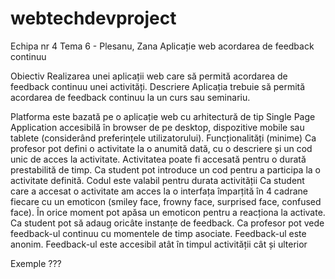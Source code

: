 # webtechdevproject
Echipa nr 4 Tema 6 - Plesanu, Zana
Aplicație web acordarea de feedback continuu

Obiectiv
Realizarea unei aplicații web care să permită acordarea de feedback continuu unei activități.
Descriere
Aplicația trebuie să permită acordarea de feedback continuu la un curs sau seminariu.

Platforma este bazată pe o aplicație web cu arhitectură de tip Single Page Application accesibilă în browser de pe desktop, dispozitive mobile sau tablete (considerând preferințele utilizatorului).
Funcționalități (minime)
Ca profesor pot defini o activitate la o anumită dată, cu o descriere și un cod unic de acces la activitate. Activitatea poate fi accesată pentru o durată prestabilită de timp.
Ca student pot introduce un cod pentru a participa la o activitate definită. Codul este valabil pentru durata activității
Ca student care a accesat o activitate am acces la o interfața împarțită în 4 cadrane fiecare cu un emoticon (smiley face, frowny face, surprised face, confused face). În orice moment pot apăsa un emoticon pentru a reacționa la activate. Ca student pot să adaug oricâte instanțe de feedback.
Ca profesor pot vede feedback-ul continuu cu momentele de timp asociate. Feedback-ul este anonim. Feedback-ul este accesibil atât în timpul activității cât și ulterior

Exemple
???

